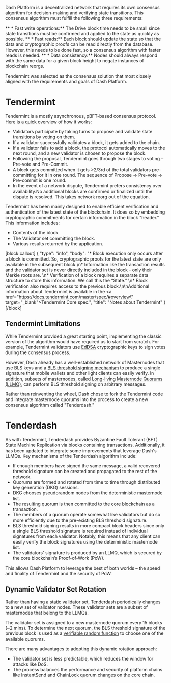 Dash Platform is a decentralized network that requires its own consensus algorithm for decision-making and verifying state transitions. This consensus algorithm must fulfill the following three requirements:
 
**  * Fast write operations:** The Drive block time needs to be small since state transitions must be confirmed and applied to the state as quickly as possible.
**  * Fast reads:** Each block should update the state so that the data and cryptographic proofs can be read directly from the database. However, this needs to be done fast, so a consensus algorithm with faster reads is needed.
**  * Data consistency:** Nodes should always respond with the same data for a given block height to negate instances of blockchain reorgs.
 
Tendermint was selected as the consensus solution that most closely aligned with the requirements and goals of Dash Platform.

# Tendermint

Tendermint is a mostly asynchronous, pBFT-based consensus protocol. Here is a quick overview of how it works:
 
  * Validators participate by taking turns to propose and validate state transitions by voting on them.
  * If a validator successfully validates a block, it gets added to the chain.
  * If a validator fails to add a block, the protocol automatically moves to the next round, and a new validator is chosen to propose the block.
  * Following the proposal, Tendermint goes through two stages to voting – Pre-vote and Pre-Commit. 
  * A block gets committed when it gets >2/3rd of the total validators pre-committing for it in one round. The sequence of Propose -> Pre-vote -> Pre-commit is one round. 
  * In the event of a network dispute, Tendermint prefers consistency over availability.No additional blocks are confirmed or finalized until the dispute is resolved. This takes network reorg out of the equation.

Tendermint has been mainly designed to enable efficient verification and authentication of the latest state of the blockchain. It does so by embedding cryptographic commitments for certain information in the block "header." This information includes:
 
  * Contents of the block.
  * The Validator set committing the block.
  * Various results returned by the application.

[block:callout]
{
  "type": "info",
  "body": "* Block execution only occurs after a block is committed. So, cryptographic proofs for the latest state are only available in the subsequent block.\n* Information like the transaction results and the validator set is never directly included in the block - only their Merkle roots are. \n* Verification of a block requires a separate data structure to store this information. We call this the “State.” \n* Block verification also requires access to the previous block.\n\nAdditional information about Tendermint is available in the <a href=\"https://docs.tendermint.com/master/spec/#overview\" target=\"_blank\">Tendermint Core spec</a>.",
  "title": "Notes about Tendermint"
}
[/block]

## Tendermint Limitations

While Tendermint provided a great starting point, implementing the classic version of the algorithm would have required us to start from scratch. For example, Tendermint validators use [EdDSA](https://en.wikipedia.org/wiki/EdDSA) cryptographic keys to sign votes during the consensus process. 
 
However, Dash already has a well-established network of Masternodes that use BLS keys and a [BLS threshold signing mechanism](https://blog.dash.org/secret-sharing-and-threshold-signatures-with-bls-954d1587b5f) to produce a single signature that mobile wallets and other light clients can easily verify. In addition, subsets of masternodes, called [Long-living Masternode Quorums (LLMQ)](https://github.com/dashpay/dips/blob/master/dip-0006.md), can perform BLS threshold signing on arbitrary messages. 
 
Rather than reinventing the wheel, Dash chose to fork the Tendermint code and integrate masternode quorums into the process to create a new consensus algorithm called "Tenderdash."

# Tenderdash

As with Tendermint, Tenderdash provides Byzantine Fault Tolerant (BFT) State Machine Replication via blocks containing transactions. Additionally, it has been updated to integrate some improvements that leverage Dash's LLMQs. Key mechanisms of the Tenderdash algorithm include:
 
  * If enough members have signed the same message, a valid recovered threshold signature can be created and propagated to the rest of the network.
  * Quorums are formed and rotated from time to time through distributed key generation (DKG) sessions.
  * DKG chooses pseudorandom nodes from the deterministic masternode list.
  * The resulting quorum is then committed to the core blockchain as a transaction. 
  * The members of a quorum operate somewhat like validators but do so more efficiently due to the pre-existing BLS threshold signature.
  * BLS threshold signing results in more compact block headers since only a single BLS threshold signature is required instead of individual signatures from each validator. Notably, this means that any client can easily verify the block signatures using the deterministic masternode list.
  * The validators' signature is produced by an LLMQ, which is secured by the core blockchain’s Proof-of-Work (PoW).
 
This allows Dash Platform to leverage the best of both worlds – the speed and finality of Tendermint and the security of PoW.

## Dynamic Validator Set Rotation

Rather than having a static validator set, Tenderdash periodically changes to a new set of validator nodes. These validator sets are a subset of masternodes that belong to the LLMQs. 
 
The validator set is assigned to a new masternode quorum every 15 blocks (~2 mins). To determine the next quorum, the BLS threshold signature of the previous block is used as a [verifiable random function](https://en.wikipedia.org/wiki/Verifiable_random_function) to choose one of the available quorums. 
 
There are many advantages to adopting this dynamic rotation approach: 
 
  * The validator set is less predictable, which reduces the window for attacks like DoS.
  * The process balances the performance and security of platform chains like InstantSend and ChainLock quorum changes on the core chain.